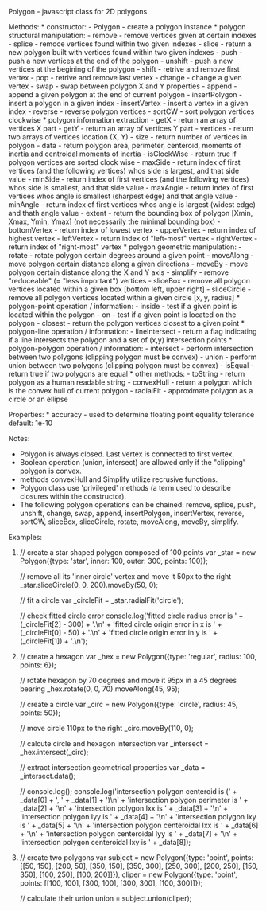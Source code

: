 Polygon - javascript class for 2D polygons

Methods:
    * constructor:
        - Polygon        - create a polygon instance
    * polygon structural manipulation:
        - remove         - remove vertices given at certain indexes
        - splice         - remoce vertices found within two given indexes
        - slice          - return a new polygon built with vertices found within two given indexes
        - push           - push a new vertices at the end of the polygon
        - unshift        - push a new vertices at the begining of the polygon
        - shift          - retrive and remove first vertex
        - pop            - retrive and remove last vertex
        - change         - change a given vertex
        - swap           - swap between polygon X and Y properties
        - append         - append a given polygon at the end of current polygon
        - insertPolygon  - insert a polygon in a given index
        - insertVertex   - insert a vertex in a given index
        - reverse        - reverse polygon vertices
        - sortCW         - sort polygon vertices clockwise
    * polygon information extraction
        - getX           - return an array of vertices X part
        - getY           - return an array of vertices Y part
        - vertices       - return two arrays of vertices location (X, Y)
        - size           - return number of vertices in polygon
        - data           - return polygon area, perimeter, centeroid, moments of inertia
                           and centroidal moments of inertia
        - isClockWise    - return true if polygon vertices are sorted clock wise
        - maxSide        - return index of first vertices (and the following vertices)
                           whos side is largest, and that side value
        - minSide        - return index of first vertices (and the following vertices)
                           whos side is smallest, and that side value
        - maxAngle       - return index of first vertices whos angle is smallest (sharpest edge)
                           and that angle value
        - minAngle       - return index of first vertices whos angle is largest (widest edge)
                           and thath angle value
        - extent         - return the bounding box of polygon [Xmin, Xmax, Ymin, Ymax]
                           (not necessarily the minimal bounding box)
        - bottomVertex   - return index of lowest vertex
        - upperVertex    - return index of highest vertex
        - leftVertex     - return index of "left-most" vertex
        - rightVertex    - return index of "right-most" vertex
    * polygon geometric manipulation:
        - rotate         - rotate polygon certain degrees around a given point
        - moveAlong      - move polygon certain distance along a given directions
        - moveBy         - move polygon certain distance along the X and Y axis
        - simplify       - remove "reduceable" (= "less important") vertices
        - sliceBox       - remove all polygon vertices located within a given box [bottom left, upper right]
        - sliceCircle    - remove all polygon vertices located within a given circle [x, y, radius]
    * polygon-point operation / information:
        - inside         - test if a given point is located within the polygon
        - on             - test if a given point is located on the polygon
        - closest        - return the polygon vertices closest to a given point
    * polygon-line operation / information:
        - lineIntersect  - return a flag indicating if a line intersects the polygon
                           and a set of (x,y) intersection points
    * polygon-polygon operation / information:
        - intersect      - perform intersection between two polygons (clipping polygon must be convex)
        - union          - perform union between two polygons (clipping polygon must be convex)
        - isEqual        - return true if two polygons are equal
    * other methods:
        - toString       - return polygon as a human readable string
        - convexHull     - return a polygon which is the convex hull of current polygon
        - radialFit      - approximate polygon as a circle or an ellipse

Properties:
    * accuracy           - used to determine floating point equality tolerance
                           default: 1e-10

Notes:
 - Polygon is always closed. Last vertex is connected to first vertex.
 - Boolean operation (union, intersect) are allowed only if the "clipping" polygon is convex.
 - methods convexHull and Simplify utilize recrusive functions.
 - Polygon class use 'privileged' methods (a term used to describe closures within the constructor).
 - The following polygon operations can be chained: remove, splice, push, unshift, change, swap,
   append, insertPolygon, insertVertex, reverse, sortCW, sliceBox, sliceCircle, rotate, moveAlong,
   moveBy, simplify.

Examples:
1)  // create a star shaped polygon composed of 100 points
    var _star = new Polygon({type: 'star', inner: 100, outer: 300, points: 100});

    // remove all its 'inner circle' vertex and move it 50px to the right
    _star.sliceCircle(0, 0, 200).moveBy(50, 0);

    // fit a circle
    var _circleFit = _star.radialFit('circle');

    // check fitted circle error
    console.log('fitted circle radius error is ' + (_circleFit[2] - 300) + '.\n' +
                'fitted circle origin error in x is ' + (_circleFit[0] - 50) + '.\n' +
                'fitted circle origin error in y is ' + (_circleFit[1]) + '.\n');

2)  // create a hexagon
    var _hex = new Polygon({type: 'regular', radius: 100, points: 6});

    // rotate hexagon by 70 degrees and move it 95px in a 45 degrees bearing
    _hex.rotate(0, 0, 70).moveAlong(45, 95);

    // create a circle
    var _circ = new Polygon({type: 'circle', radius: 45, points: 50});

    // move circle 110px to the right
    _circ.moveBy(110, 0);

    // calcute circle and hexagon intersection
    var _intersect = _hex.intersect(_circ);

    // extract intersection geometrical properties
    var _data = _intersect.data();

    // console.log();
    console.log('intersection polygon centeroid is (' + _data[0] + ', ' + _data[1] + ')\n' +
                'intersection polygon perimeter is ' + _data[2] + '\n' +
                'intersection polygon Ixx is ' + _data[3] + '\n' +
                'intersection polygon Iyy is ' + _data[4] + '\n' +
                'intersection polygon Ixy is ' + _data[5] + '\n' +
                'intersection polygon centeroidal Ixx is ' + _data[6] + '\n' +
                'intersection polygon centeroidal Iyy is ' + _data[7] + '\n' +
                'intersection polygon centeroidal Ixy is ' + _data[8]);

3)  // create two polygons
    var subject = new Polygon({type: 'point', points: [[50, 150], [200, 50], [350, 150], [350, 300], [250, 300], [200, 250], [150, 350], [100, 250], [100, 200]]}),
    cliper = new Polygon({type: 'point', points: [[100, 100], [300, 100], [300, 300], [100, 300]]});

    // calculate their union
    union = subject.union(cliper);


